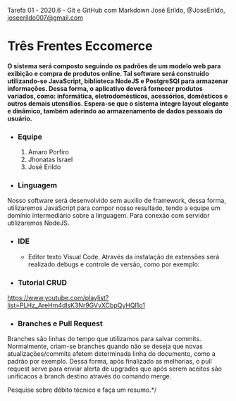 Tarefa 01 - 2020.6 - Git e GitHub com Markdown
José Erildo, @JoseErildo, joseerildo007@gmail.com

# Três Frentes Eccomerce
#### O sistema será composto seguindo os padrões de um modelo web para exibição e compra de produtos online. Tal software será construído utilizando-se JavaScript, biblioteca NodeJS e PostgreSQl para armazenar informações. Dessa forma, o aplicativo deverá fornecer produtos variados, como: informática, eletrodomésticos, acessórios, domésticos e outros demais utensílios. Espera-se que o sistema integre layout elegante e dinâmico, também aderindo ao armazenamento de dados pessoais do usuário.

* ### Equipe
  1. Amaro Porfiro
  2. Jhonatas Israel
  3. José Erildo

* ### Linguagem  
Nosso software será desenvolvido sem auxilio de framework, dessa forma, utilizaremos JavaScript para compor nosso resultado, tendo a equipe um domínio intermediário sobre a linguagem. Para conexão com servidor utilizaremos NodeJS.

* ### IDE  
   * Editor texto Visual Code. Através da instalação de extensões será realizado debugs e controle de versão, como por exemplo:

* ### Tutorial CRUD  
https://www.youtube.com/playlist?list=PLHz_AreHm4dlsK3Nr9GVvXCbpQyHQl1o1

* ### Branches e Pull Request  
Branches são linhas do tempo que utilizamos para salvar commits. Normalmente, criam-se branches quando não se deseja que novas atualizações/commits afetem determinada linha do documento, como a padrão por exemplo. Dessa forma, após finalizado as melhorias, o pull request serve para enviar alerta de upgrades que após serem aceitos são unificacos a branch destino através do comando merge.

Pesquise sobre débito técnico e faça um resumo.*/
